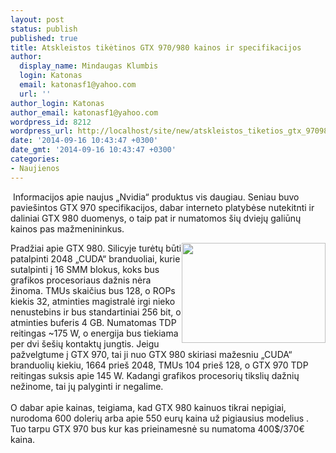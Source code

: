 ```yaml
---
layout: post
status: publish
published: true
title: Atskleistos tikėtinos GTX 970/980 kainos ir specifikacijos
author:
  display_name: Mindaugas Klumbis
  login: Katonas
  email: katonasf1@yahoo.com
  url: ''
author_login: Katonas
author_email: katonasf1@yahoo.com
wordpress_id: 8212
wordpress_url: http://localhost/site/new/atskleistos_tiketios_gtx_970980_kainos_ir_specifikacijos/
date: '2014-09-16 10:43:47 +0300'
date_gmt: '2014-09-16 10:43:47 +0300'
categories:
- Naujienos
---
```

<p>
	&nbsp;Informacijos apie naujus &bdquo;Nvidia&ldquo; produktus vis daugiau. Seniau buvo pavie&scaron;intos GTX 970 specifikacijos, dabar interneto platybėse nutekitnti ir daliniai GTX 980 duomenys, o taip pat ir numatomos &scaron;ių dviejų galiūnų kainos pas mažmenininkus.&nbsp;</p>
<div>
	<img alt="" src="http://technews.lt/userfiles/70a.jpg" style="width: 230px; height: 160px; float: right;" />Pradžiai apie GTX 980. Silicyje turėtų būti patalpinti 2048 &bdquo;CUDA&ldquo; branduoliai, kurie sutalpinti į 16 SMM blokus, koks bus grafikos procesoriaus dažnis nėra žinoma. TMUs skaičius bus 128, o ROPs kiekis 32, atminties magistralė irgi nieko nenustebins ir bus standartiniai 256 bit, o atminties buferis 4 GB. Numatomas TDP reitingas ~175 W, o energija bus tiekiama per dvi &scaron;e&scaron;ių kontaktų jungtis. Jeigu pažvelgtume į GTX 970, tai ji nuo GTX 980 skiriasi mažesniu &bdquo;CUDA&ldquo; branduolių kiekiu, 1664 prie&scaron; 2048, TMUs 104 prie&scaron; 128, o GTX 970 TDP reitingas suksis apie 145 W. Kadangi grafikos procesorių tikslių dažnių nežinome, tai jų palyginti ir negalime.</div>
<div>
	&nbsp;</div>
<div>
	O dabar apie kainas, teigiama, kad GTX 980 kainuos tikrai nepigiai, nurodoma 600 dolerių arba apie 550 eurų kaina už pigiausius modelius . Tuo tarpu GTX 970 bus kur kas prieinamesnė su numatoma 400$/370&euro; kaina.</div>
